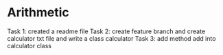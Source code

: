 # Arithmetic
Task 1: created a readme file 
Task 2: create feature branch and create calculator txt file and write a class calculator
Task 3: add method add into calculator class

